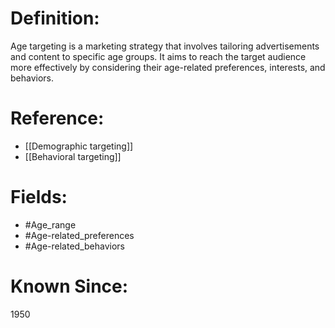 

# Definition:
Age targeting is a marketing strategy that involves tailoring advertisements and content to specific age groups. It aims to reach the target audience more effectively by considering their age-related preferences, interests, and behaviors.

# Reference:
- [[Demographic targeting]]
- [[Behavioral targeting]]

# Fields: 
- #Age_range
- #Age-related_preferences
- #Age-related_behaviors

# Known Since:
1950

